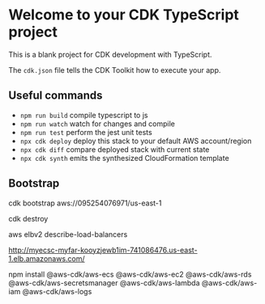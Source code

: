 # Welcome to your CDK TypeScript project

This is a blank project for CDK development with TypeScript.

The `cdk.json` file tells the CDK Toolkit how to execute your app.

## Useful commands

* `npm run build`   compile typescript to js
* `npm run watch`   watch for changes and compile
* `npm run test`    perform the jest unit tests
* `npx cdk deploy`  deploy this stack to your default AWS account/region
* `npx cdk diff`    compare deployed stack with current state
* `npx cdk synth`   emits the synthesized CloudFormation template

## Bootstrap
cdk bootstrap aws://095254076971/us-east-1

cdk destroy

aws elbv2 describe-load-balancers

http://myecsc-myfar-kooyzjewb1im-741086476.us-east-1.elb.amazonaws.com/


npm install @aws-cdk/aws-ecs @aws-cdk/aws-ec2 @aws-cdk/aws-rds @aws-cdk/aws-secretsmanager @aws-cdk/aws-lambda @aws-cdk/aws-iam @aws-cdk/aws-logs
